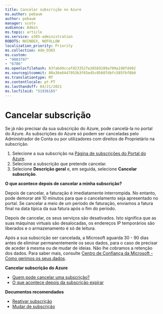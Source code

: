 ```yaml
---
title: Cancelar subscrição no Azure
ms.author: pebaum
author: pebaum
manager: scotv
audience: Admin
ms.topic: article
ms.service: o365-administration
ROBOTS: NOINDEX, NOFOLLOW
localization_priority: Priority
ms.collection: Adm_O365
ms.custom:
- "9003797"
- "6786"
ms.openlocfilehash: 83fab49ccafd23352fe28569289a709a198fd402
ms.sourcegitcommit: 80a36e6447953b3f65e45c05607dbfc585fbf8b0
ms.translationtype: MT
ms.contentlocale: pt-PT
ms.lasthandoff: 04/21/2021
ms.locfileid: "51936165"
---
```

# <a name="cancel-subscription"></a>Cancelar subscrição

Se já não precisar da sua subscrição do Azure, pode cancelá-la no portal do Azure. As subscrições do Azure só podem ser canceladas pelo Administrador de Conta ou por utilizadores com direitos de Proprietário na subscrição.

1. Selecione a sua subscrição na [Página de subscrições do Portal do Azure](https://portal.azure.com/#blade/Microsoft_Azure_Billing/SubscriptionsBlade).
2. Selecione a subscrição que pretende cancelar.
3. Selecione **Descrição geral** e, em seguida, selecione **Cancelar subscrição**.

**O que acontece depois de cancelar a minha subscrição?**

Depois de cancelar, a faturação é imediatamente interrompida. No entanto, pode demorar até 10 minutos para que o cancelamento seja apresentado no portal. Se cancelar a meio de um período de faturação, enviamos a fatura final na data típica da sua fatura após o fim do período.

Depois de cancelar, os seus serviços são desativados. Isto significa que as suas máquinas virtuais são desalocadas, os endereços IP temporários são liberados e o armazenamento é só de leitura.

Após a sua subscrição ser cancelada, a Microsoft aguarda 30 - 90 dias antes de eliminar permanentemente os seus dados, para o caso de precisar de aceder à mesma ou de mudar de ideias. Não lhe cobramos a retenção dos dados. Para saber mais, consulte [Centro de Confiança da Microsoft - Como gerimos os seus dados](https://go.microsoft.com/fwLink/p/?LinkID=822930&clcid=0x409).

**Cancelar subscrição do Azure**

- [Quem pode cancelar uma subscrição?](https://docs.microsoft.com/azure/billing/billing-how-to-cancel-azure-subscription?WT.mc_id=Portal-Microsoft_Azure_Support#who-can-cancel-a-subscription)
- [O que acontece depois da subscrição expirar](https://docs.microsoft.com/azure/billing/billing-how-to-cancel-azure-subscription?WT.mc_id=Portal-Microsoft_Azure_Support#what-happens-after-i-cancel-my-subscription)

**Documentos recomendados**

- [Reativar subscrição](https://docs.microsoft.com/azure/billing/billing-how-to-cancel-azure-subscription?WT.mc_id=Portal-Microsoft_Azure_Support#reactivate-subscription)
- [Mudar de subscrição](https://docs.microsoft.com/azure/billing/billing-how-to-switch-azure-offer?WT.mc_id=Portal-Microsoft_Azure_Support)